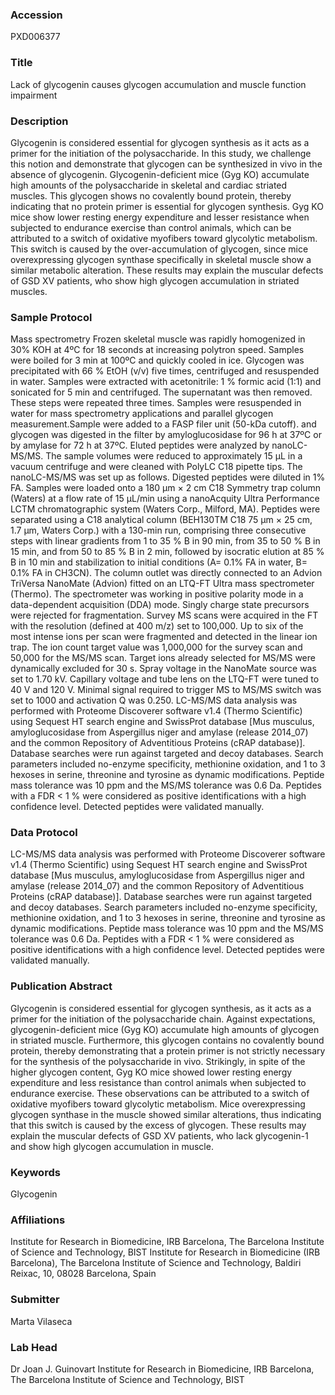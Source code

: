 ### Accession
PXD006377

### Title
Lack of glycogenin causes glycogen accumulation and
muscle function impairment

### Description
Glycogenin is considered essential for glycogen synthesis as it acts as a primer for the initiation of the polysaccharide. In this study, we challenge this notion and demonstrate that glycogen can be synthesized in vivo in the absence of glycogenin. Glycogenin-deficient mice (Gyg KO) accumulate high amounts of the polysaccharide in skeletal and cardiac striated muscles. This glycogen shows no covalently bound protein, thereby indicating that no protein primer is essential for glycogen synthesis. Gyg KO mice show lower resting energy expenditure and lesser resistance when subjected to endurance exercise than control animals, which can be attributed to a switch of oxidative myofibers toward glycolytic metabolism. This switch is caused by the over-accumulation of glycogen, since mice overexpressing glycogen synthase specifically in skeletal muscle show a similar metabolic alteration. These results may explain the muscular defects of GSD XV patients, who show high glycogen accumulation in striated muscles.

### Sample Protocol
Mass spectrometry Frozen skeletal muscle was rapidly homogenized in 30% KOH at 4ºC for 18 seconds at increasing polytron speed. Samples were boiled for 3 min at 100ºC and quickly cooled in ice. Glycogen was precipitated with 66 % EtOH (v/v) five times, centrifuged and resuspended in water. Samples were extracted with acetonitrile: 1 % formic acid (1:1) and sonicated for 5 min and centrifuged. The supernatant was then removed. These steps were repeated three times. Samples were resuspended in water for mass spectrometry applications and parallel glycogen measurement.Sample were added to a FASP filer unit (50-kDa cutoff).  and glycogen was digested in the filter by amyloglucosidase for 96 h at 37ºC or by amylase for 72 h at 37ºC. Eluted peptides were analyzed by nanoLC-MS/MS. The sample volumes were reduced to approximately 15 μL in a vacuum centrifuge and were cleaned with PolyLC C18 pipette tips. The nanoLC-MS/MS was set up as follows. Digested peptides were diluted in 1% FA. Samples were loaded onto a 180 μm × 2 cm C18 Symmetry trap column (Waters) at a flow rate of 15 μL/min using a nanoAcquity Ultra Performance LCTM chromatographic system (Waters Corp., Milford, MA). Peptides were separated using a C18 analytical column (BEH130TM C18 75 μm × 25 cm, 1.7 μm, Waters Corp.) with a 130-min run, comprising three consecutive steps with linear gradients from 1 to 35 % B in 90 min, from 35 to 50 % B in 15 min, and from 50 to 85 % B in 2 min, followed by isocratic elution at 85 % B in 10 min and stabilization to initial conditions (A= 0.1% FA in water, B= 0.1% FA in CH3CN). The column outlet was directly connected to an Advion TriVersa NanoMate (Advion) fitted on an LTQ-FT Ultra mass spectrometer (Thermo). The spectrometer was working in positive polarity mode in a data-dependent acquisition (DDA) mode. Singly charge state precursors were rejected for fragmentation. Survey MS scans were acquired in the FT with the resolution (defined at 400 m/z) set to 100,000. Up to six of the most intense ions per scan were fragmented and detected in the linear ion trap. The ion count target value was 1,000,000 for the survey scan and 50,000 for the MS/MS scan. Target ions already selected for MS/MS were dynamically excluded for 30 s. Spray voltage in the NanoMate source was set to 1.70 kV. Capillary voltage and tube lens on the LTQ-FT were tuned to 40 V and 120 V. Minimal signal required to trigger MS to MS/MS switch was set to 1000 and activation Q was 0.250. LC-MS/MS data analysis was performed with Proteome Discoverer software v1.4 (Thermo Scientific) using Sequest HT search engine and SwissProt database [Mus musculus, amyloglucosidase from Aspergillus niger and amylase (release 2014_07) and the common Repository of Adventitious Proteins (cRAP database)]. Database searches were run against targeted and decoy databases. Search parameters included no-enzyme specificity, methionine oxidation, and 1 to 3 hexoses in serine, threonine and tyrosine as dynamic modifications. Peptide mass tolerance was 10 ppm and the MS/MS tolerance was 0.6 Da. Peptides with a FDR < 1 % were considered as positive identifications with a high confidence level. Detected peptides were validated manually.

### Data Protocol
LC-MS/MS data analysis was performed with Proteome Discoverer software v1.4 (Thermo Scientific) using Sequest HT search engine and SwissProt database [Mus musculus, amyloglucosidase from Aspergillus niger and amylase (release 2014_07) and the common Repository of Adventitious Proteins (cRAP database)]. Database searches were run against targeted and decoy databases. Search parameters included no-enzyme specificity, methionine oxidation, and 1 to 3 hexoses in serine, threonine and tyrosine as dynamic modifications. Peptide mass tolerance was 10 ppm and the MS/MS tolerance was 0.6 Da. Peptides with a FDR < 1 % were considered as positive identifications with a high confidence level. Detected peptides were validated manually.

### Publication Abstract
Glycogenin is considered essential for glycogen synthesis, as it acts as a primer for the initiation of the polysaccharide chain. Against expectations, glycogenin-deficient mice (Gyg KO) accumulate high amounts of glycogen in striated muscle. Furthermore, this glycogen contains no covalently bound protein, thereby demonstrating that a protein primer is not strictly necessary for the synthesis of the polysaccharide in&#xa0;vivo. Strikingly, in spite of the higher glycogen content, Gyg KO mice showed lower resting energy expenditure and less resistance than control animals when subjected to endurance exercise. These observations can be attributed to a switch of oxidative myofibers toward glycolytic metabolism. Mice overexpressing glycogen synthase in the muscle showed similar alterations, thus indicating that this switch is caused by the excess of glycogen. These results may explain the muscular defects of GSD XV patients, who lack glycogenin-1 and show high glycogen accumulation in muscle.

### Keywords
Glycogenin

### Affiliations
Institute for Research in Biomedicine, IRB Barcelona, The Barcelona Institute of Science and Technology, BIST
Institute for Research in Biomedicine (IRB Barcelona),  The Barcelona Institute of Science and Technology, Baldiri Reixac, 10, 08028 Barcelona, Spain

### Submitter
Marta Vilaseca

### Lab Head
Dr Joan J. Guinovart
Institute for Research in Biomedicine, IRB Barcelona, The Barcelona Institute of Science and Technology, BIST


